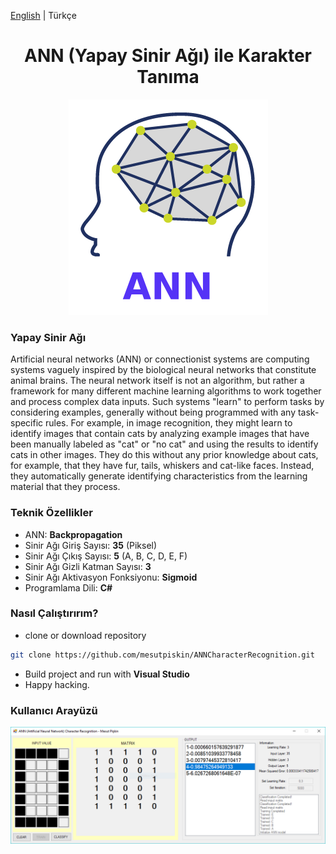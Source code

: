 [English](./README.md) | Türkçe


<div align="center">

<h1 align="center">ANN (Yapay Sinir Ağı) ile Karakter Tanıma </h1>

<img src="./static/logo.png"/>

</div>

### Yapay Sinir Ağı

Artificial neural networks (ANN) or connectionist systems are computing systems vaguely inspired by the biological neural networks that constitute animal brains. The neural network itself is not an algorithm, but rather a framework for many different machine learning algorithms to work together and process complex data inputs. Such systems "learn" to perform tasks by considering examples, generally without being programmed with any task-specific rules. For example, in image recognition, they might learn to identify images that contain cats by analyzing example images that have been manually labeled as "cat" or "no cat" and using the results to identify cats in other images. They do this without any prior knowledge about cats, for example, that they have fur, tails, whiskers and cat-like faces. Instead, they automatically generate identifying characteristics from the learning material that they process.

### Teknik Özellikler

- ANN: **Backpropagation**
- Sinir Ağı Giriş Sayısı: **35** (Piksel)
- Sinir Ağı Çıkış Sayısı: **5** (A, B, C, D, E, F)
- Sinir Ağı Gizli Katman Sayısı: **3**
- Sinir Ağı Aktivasyon Fonksiyonu: **Sigmoid**
- Programlama Dili: **C#**

### Nasıl Çalıştırırım?

- clone or download repository
```bash
git clone https://github.com/mesutpiskin/ANNCharacterRecognition.git
```
- Build project and run with **Visual Studio**
- Happy hacking.

### Kullanıcı Arayüzü
![GUI](./static/ss_ann.png)
